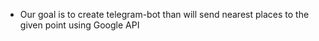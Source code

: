 - Our goal is to create telegram-bot than will send nearest places to the given point using Google API